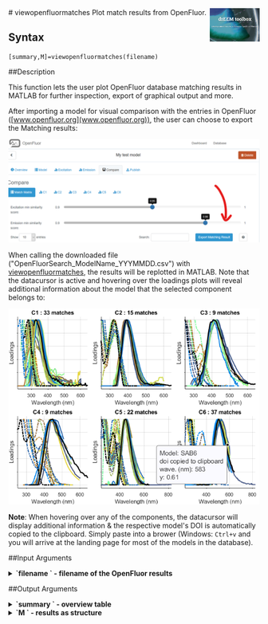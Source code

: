 <img src="top right corner logo.png" width="100" height="auto" align="right"/>
# viewopenfluormatches
Plot match results from OpenFluor.

## Syntax


	[summary,M]=viewopenfluormatches(filename)


##Description

This function lets the user plot OpenFluor database matching results in MATLAB for further inspection, export of graphical output and more.

After importing a model for visual comparison with the entries in OpenFluor ([www.openfluor.org](www.openfluor.org)), the user can choose to export the Matching results:

<img src="openfluor_matching.png" width="auto" height="auto" />

When calling the downloaded file ("OpenFluorSearch_ModelName_YYYMMDD.csv") with [viewopenfluormatches](viewopenfluormatches.html), the results will be replotted in MATLAB. Note that the datacursor is active and hovering over the loadings plots will reveal additional information about the model that the selected component belongs to:


<img src="openfluor_match_plotting.png" width="auto" height="auto" />


**Note**: When hovering over any of the components, the datacursor will display additional information & the respective model's DOI is automatically copied to the clipboard. Simply paste into a brower (Windows: `Ctrl+v` and you will arrive at the landing page for most of the models in the database).

##Input Arguments

<details>
    <summary><b>`filename ` - filename of the OpenFluor results</b></summary>
    <i>text</i>
        
Input must point at a file, e.g. `'OpenFluorSearch_ModelName_YYYMMDD.csv'`

</details>

##Output Arguments
<details>
    <summary><b>`summary ` - overview table</b></summary>
    <i>text</i>
        
A table containing a list of all match statistics. Model database name and ID, component number, and TCC statistics.

</details>



<details>
    <summary><b>`M ` - results as structure</b></summary>
    <i>text</i>

A dataset structure containing all loadings of the matched models that were plotted.

</details>